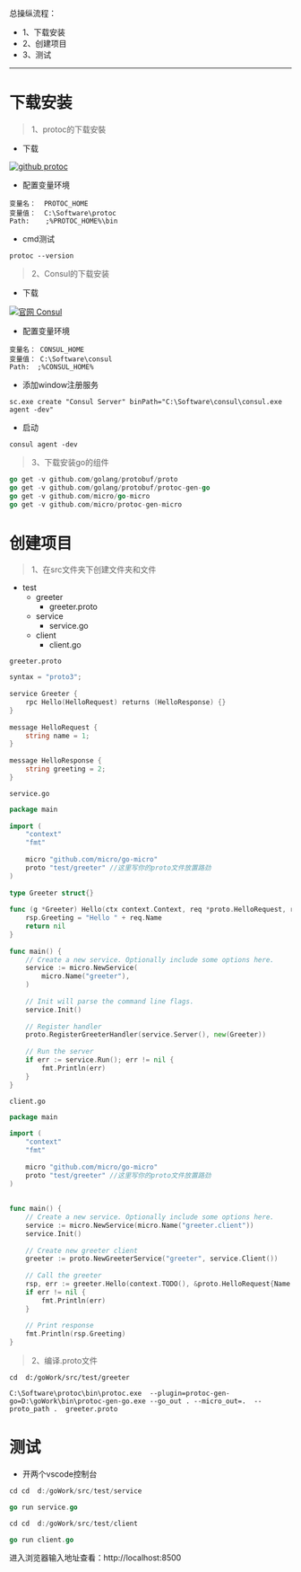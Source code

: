 总操纵流程：
- 1、下载安装
- 2、创建项目
- 3、测试

***
# 下载安装

> 1、protoc的下载安裝

- 下载

[![](https://img.shields.io/badge/github-protoc-blued.svg "github protoc")](https://github.com/protocolbuffers/protobuf/releases/tag/v3.8.0-rc1)

- 配置变量环境

```
变量名：  PROTOC_HOME
变量值：  C:\Software\protoc
Path:    ;%PROTOC_HOME%\bin
```

- cmd测试

```
protoc --version
```

> 2、Consul的下载安装

- 下载

[![](https://img.shields.io/badge/官网-Consul-red.svg "官网 Consul")](https://www.consul.io/downloads.html)

- 配置变量环境

```
变量名： CONSUL_HOME
变量值： C:\Software\consul
Path:  ;%CONSUL_HOME%
```

- 添加window注册服务

```
sc.exe create "Consul Server" binPath="C:\Software\consul\consul.exe agent -dev"
```

- 启动

```
consul agent -dev
```

> 3、下载安装go的组件

```go
go get -v github.com/golang/protobuf/proto
go get -v github.com/golang/protobuf/protoc-gen-go
go get -v github.com/micro/go-micro
go get -v github.com/micro/protoc-gen-micro
```

# 创建项目

> 1、在src文件夹下创建文件夹和文件

-  test
    - greeter
        - greeter.proto
    - service
        - service.go
    - client
        - client.go

`greeter.proto`

```go
syntax = "proto3";
 
service Greeter {
    rpc Hello(HelloRequest) returns (HelloResponse) {}
}
 
message HelloRequest {
    string name = 1;
}
 
message HelloResponse {
    string greeting = 2;
}
```

`service.go`

```go
package main
  
import (
    "context"
    "fmt"
  
    micro "github.com/micro/go-micro"
    proto "test/greeter" //这里写你的proto文件放置路劲
)
  
type Greeter struct{}
  
func (g *Greeter) Hello(ctx context.Context, req *proto.HelloRequest, rsp *proto.HelloResponse) error {
    rsp.Greeting = "Hello " + req.Name
    return nil
}
  
func main() {
    // Create a new service. Optionally include some options here.
    service := micro.NewService(
        micro.Name("greeter"),
    )
  
    // Init will parse the command line flags.
    service.Init()
  
    // Register handler
    proto.RegisterGreeterHandler(service.Server(), new(Greeter))
  
    // Run the server
    if err := service.Run(); err != nil {
        fmt.Println(err)
    }
}
```

`client.go`

```go
package main
  
import (
    "context"
    "fmt"
  
    micro "github.com/micro/go-micro"
    proto "test/greeter" //这里写你的proto文件放置路劲
)
  
  
func main() {
    // Create a new service. Optionally include some options here.
    service := micro.NewService(micro.Name("greeter.client"))
    service.Init()
  
    // Create new greeter client
    greeter := proto.NewGreeterService("greeter", service.Client())
  
    // Call the greeter
    rsp, err := greeter.Hello(context.TODO(), &proto.HelloRequest{Name: "老兵"})
    if err != nil {
        fmt.Println(err)
    }
  
    // Print response
    fmt.Println(rsp.Greeting)
}
```

> 2、编译.proto文件

```
cd  d:/goWork/src/test/greeter

C:\Software\protoc\bin\protoc.exe  --plugin=protoc-gen-go=D:\goWork\bin\protoc-gen-go.exe --go_out . --micro_out=.  --proto_path .  greeter.proto
```

# 测试

- 开两个vscode控制台

```go
cd cd  d:/goWork/src/test/service

go run service.go
```


```go
cd cd  d:/goWork/src/test/client

go run client.go
```

进入浏览器输入地址查看：http://localhost:8500